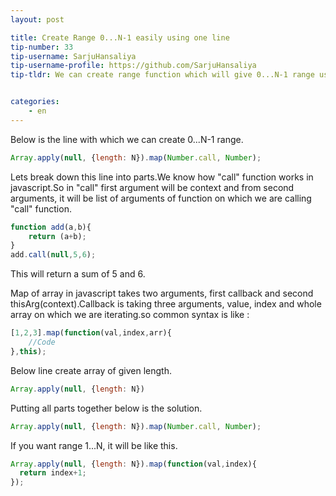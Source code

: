 ```yaml
---
layout: post

title: Create Range 0...N-1 easily using one line
tip-number: 33
tip-username: SarjuHansaliya
tip-username-profile: https://github.com/SarjuHansaliya
tip-tldr: We can create range function which will give 0...N-1 range using one line only


categories:
    - en
---
```


Below is the line with which we can create 0...N-1 range.

```js
Array.apply(null, {length: N}).map(Number.call, Number);
```

Lets break down this line into parts.We know how "call" function works in javascript.So in "call" first argument will be context and from second arguments, it will be list of arguments of function on which we are calling "call" function.

```js
function add(a,b){
    return (a+b);
}
add.call(null,5,6);
```
This will return a sum of 5 and 6.

Map of array in javascript takes two arguments, first callback and second thisArg(context).Callback is taking three arguments, value, index and whole array on which we are iterating.so common syntax is like : 

```js
[1,2,3].map(function(val,index,arr){
    //Code
},this);
```
Below line create array of given length.

```js
Array.apply(null, {length: N})
```
Putting all parts together below is the solution.

```js
Array.apply(null, {length: N}).map(Number.call, Number);
```

If you want range 1...N, it will be like this.

```js
Array.apply(null, {length: N}).map(function(val,index){
  return index+1;  
});
```
